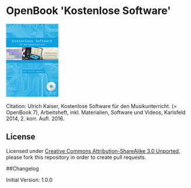 # OpenBook 'Kostenlose Software'

![Kostenlose Software für den Musikunterricht](images/kaiser_kostenloseSoftware.jpg)

Citation: Ulrich Kaiser, Kostenlose Software für den Musikunterricht. (= OpenBook 7), Arbeitsheft, inkl. Materialien, Software und Videos, Karlsfeld 2014, 2. korr. Aufl. 2016.

## License

Licensed under [Creative Commons Attribution-ShareAlike 3.0 Unported](http://creativecommons.org/licenses/by-sa/3.0/legalcode), please fork this repository in order to create pull requests.   

##Changelog   

Initial Version: 1.0.0  